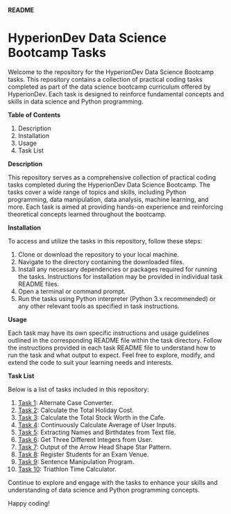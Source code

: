 **README**

# HyperionDev Data Science Bootcamp Tasks

Welcome to the repository for the HyperionDev Data Science Bootcamp 
tasks. This repository contains a collection of practical coding tasks 
completed as part of the data science bootcamp curriculum offered by 
HyperionDev. Each task is designed to reinforce fundamental concepts 
and skills in data science and Python programming.

**Table of Contents**
1. Description
2. Installation
3. Usage
4. Task List

**Description**

This repository serves as a comprehensive collection of practical 
coding tasks completed during the HyperionDev Data Science Bootcamp. 
The tasks cover a wide range of topics and skills, including Python 
programming, data manipulation, data analysis, machine learning, 
and more. Each task is aimed at providing hands-on experience and 
reinforcing theoretical concepts learned throughout the bootcamp.

**Installation**

To access and utilize the tasks in this repository, follow these steps:

1. Clone or download the repository to your local machine.
2. Navigate to the directory containing the downloaded files.
3. Install any necessary dependencies or packages required for running
the tasks. Instructions for installation may be provided in individual 
task README files.
4. Open a terminal or command prompt.
5. Run the tasks using Python interpreter (Python 3.x recommended) 
or any other relevant tools as specified in task instructions.

**Usage**

Each task may have its own specific instructions and usage guidelines 
outlined in the corresponding README file within the task directory. 
Follow the instructions provided in each task README file to 
understand how to run the task and what output to expect. Feel free 
to explore, modify, and extend the code to suit your learning needs 
and interests.

**Task List**

Below is a list of tasks included in this repository:

1. [Task 1](https://github.com/DhammikePremachandra/codingTasks/tree/main/Alternate%20Case%20Converter): Alternate Case Converter.
2. [Task 2](https://github.com/DhammikePremachandra/codingTasks/tree/main/Calculate%20the%20Total%20Holiday%20Cost): Calculate the Total Holiday Cost.
3. [Task 3](https://github.com/DhammikePremachandra/codingTasks/tree/main/Calculate%20the%20Total%20Stock%20Worth%20in%20the%20Cafe): Calculate the 
Total Stock Worth in the Cafe.
4. [Task 4](https://github.com/DhammikePremachandra/codingTasks/tree/main/Continuously%20Calculate%20Average%20of%20User%20Inputs): Continuously 
Calculate Average of User Inputs. 
5. [Task 5](https://github.com/DhammikePremachandra/codingTasks/tree/main/Extracting%20Names%20and%20Birthdates%20from%20Text%20File): Extracting 
Names and Birthdates from Text file.
6. [Task 6](https://github.com/DhammikePremachandra/codingTasks/tree/main/Get%20Three%20Different%20Integers%20from%20User): Get Three Different 
Integers from User.
7. [Task 7](https://github.com/DhammikePremachandra/codingTasks/tree/main/Output%20of%20the%20Arrow%20Head%20Shape%20Star%20Pattern): Output of 
the Arrow Head Shape Star Pattern.
8. [Task 8](https://github.com/DhammikePremachandra/codingTasks/tree/main/Register%20Students%20for%20an%20Exam%20Venue): Register Students for 
an Exam Venue.
9. [Task 9](https://github.com/DhammikePremachandra/codingTasks/tree/main/Sentence%20Manipulation%20Program): Sentence Manipulation Program.
10. [Task 10](https://github.com/DhammikePremachandra/codingTasks/tree/main/Triathlon%20Time%20Calculator): Triathlon Time Calculator.

Continue to explore and engage with the tasks to enhance your skills 
and understanding of data science and Python programming concepts.

Happy coding!
